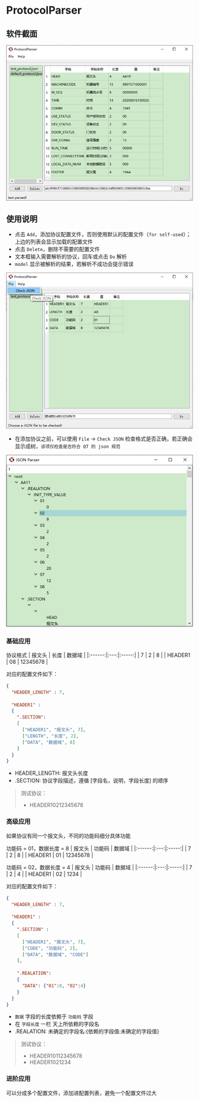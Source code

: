 # ProtocolParser


## 软件截面

![checkJson](./images/界面.PNG)


## 使用说明
- 点击 `Add`，添加协议配置文件，否则使用默认的配置文件（`for self-used`）；上边的列表会显示加载的配置文件
- 点击 `Delete`，删除不需要的配置文件
- 文本框输入需要解析的协议，回车或点击 `Do` 解析
- `model` 显示被解析的结果，若解析不成功会提示错误

![checkJson](./images/checkJson.PNG)
- 在添加协议之前，可以使用 `File` -> `Check JSON` 检查格式是否正确，若正确会显示成树，`该项仅检查是否符合 QT 的 json 规范`

![jsonTree](./images/jsonTree.PNG)


### 基础应用

协议格式
| 报文头 | 长度 | 数据域 |
|:------:|:---:|:-----:|
|    7   |  2  |   8   |
| HEADER1 | 08 | 12345678 |

对应的配置文件如下：
``` json
{
  "HEADER_LENGTH" : 7,

  "HEADER1" :
  {
    ".SECTION":
    [
      ["HEADER1", "报文头", 7],
      ["LENGTH", "长度", 2],
      ["DATA", "数据域", 8]
    ]
  }
}
```
- HEADER_LENGTH: 报文头长度
- .SECTION: 协议字段描述，遵循 [字段名，说明，字段长度] 的顺序

> 测试协议：
> - HEADER10212345678


### 高级应用
如果协议有同一个报文头，不同的功能码细分具体功能

功能码 = 01，数据长度 = 8
| 报文头 | 功能码 | 数据域 |
|:------:|:---:|:-----:|
|    7   |  2  |   8   |
| HEADER1 | 01 | 12345678 |

功能码 = 02，数据长度 = 4
| 报文头 | 功能码 | 数据域 |
|:------:|:---:|:-----:|
|    7   |  2  |   4   |
| HEADER1 | 02 | 1234 |

对应的配置文件如下：
``` json
{
  "HEADER_LENGTH" : 7,

  "HEADER1" :
  {
    ".SECTION" :
    [
      ["HEADER1", "报文头", 7],
      ["CODE", "功能码", 2],
      ["DATA", "数据域", "CODE"]
    ],

    ".REALATION":
    {
      "DATA": {"01":8, "02":4}
    }
  }
}
```

- `数据` 字段的长度依赖于 `功能码` 字段
- 在 `字段长度` 一栏  天上所依赖的字段名
- .REALATION: 未确定的字段名:{依赖的字段值:未确定的字段值}

> 测试协议：
> - HEADER10112345678
> - HEADER1021234


### 进阶应用

可以分成多个配置文件，添加进配置列表，避免一个配置文件过大
